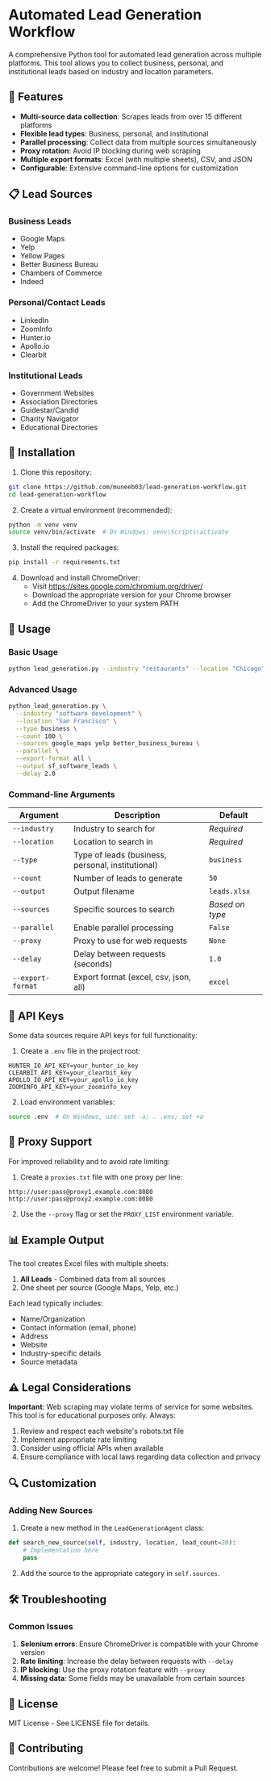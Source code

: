# Automated Lead Generation Workflow

A comprehensive Python tool for automated lead generation across multiple platforms. This tool allows you to collect business, personal, and institutional leads based on industry and location parameters.

## 🌟 Features

- **Multi-source data collection**: Scrapes leads from over 15 different platforms
- **Flexible lead types**: Business, personal, and institutional 
- **Parallel processing**: Collect data from multiple sources simultaneously
- **Proxy rotation**: Avoid IP blocking during web scraping
- **Multiple export formats**: Excel (with multiple sheets), CSV, and JSON
- **Configurable**: Extensive command-line options for customization

## 📋 Lead Sources

### Business Leads
- Google Maps
- Yelp
- Yellow Pages
- Better Business Bureau
- Chambers of Commerce
- Indeed

### Personal/Contact Leads
- LinkedIn
- ZoomInfo
- Hunter.io
- Apollo.io
- Clearbit

### Institutional Leads
- Government Websites
- Association Directories
- Guidestar/Candid
- Charity Navigator
- Educational Directories

## 🚀 Installation

1. Clone this repository:
```bash
git clone https://github.com/muneeb03/lead-generation-workflow.git
cd lead-generation-workflow
```

2. Create a virtual environment (recommended):
```bash
python -m venv venv
source venv/bin/activate  # On Windows: venv\Scripts\activate
```

3. Install the required packages:
```bash
pip install -r requirements.txt
```

4. Download and install ChromeDriver:
   - Visit https://sites.google.com/chromium.org/driver/
   - Download the appropriate version for your Chrome browser
   - Add the ChromeDriver to your system PATH

## 🔧 Usage

### Basic Usage

```bash
python lead_generation.py --industry "restaurants" --location "Chicago"
```

### Advanced Usage

```bash
python lead_generation.py \
  --industry "software development" \
  --location "San Francisco" \
  --type business \
  --count 100 \
  --sources google_maps yelp better_business_bureau \
  --parallel \
  --export-format all \
  --output sf_software_leads \
  --delay 2.0
```

### Command-line Arguments

| Argument | Description | Default |
|----------|-------------|---------|
| `--industry` | Industry to search for | *Required* |
| `--location` | Location to search in | *Required* |
| `--type` | Type of leads (business, personal, institutional) | `business` |
| `--count` | Number of leads to generate | `50` |
| `--output` | Output filename | `leads.xlsx` |
| `--sources` | Specific sources to search | *Based on type* |
| `--parallel` | Enable parallel processing | `False` |
| `--proxy` | Proxy to use for web requests | `None` |
| `--delay` | Delay between requests (seconds) | `1.0` |
| `--export-format` | Export format (excel, csv, json, all) | `excel` |

## 🔑 API Keys

Some data sources require API keys for full functionality:

1. Create a `.env` file in the project root:
```
HUNTER_IO_API_KEY=your_hunter_io_key
CLEARBIT_API_KEY=your_clearbit_key
APOLLO_IO_API_KEY=your_apollo_io_key
ZOOMINFO_API_KEY=your_zoominfo_key
```

2. Load environment variables:
```bash
source .env  # On Windows, use: set -a; . .env; set +a
```

## 🔄 Proxy Support

For improved reliability and to avoid rate limiting:

1. Create a `proxies.txt` file with one proxy per line:
```
http://user:pass@proxy1.example.com:8080
http://user:pass@proxy2.example.com:8080
```

2. Use the `--proxy` flag or set the `PROXY_LIST` environment variable.

## 📊 Example Output

The tool creates Excel files with multiple sheets:

1. **All Leads** - Combined data from all sources
2. One sheet per source (Google Maps, Yelp, etc.)

Each lead typically includes:
- Name/Organization
- Contact information (email, phone)
- Address
- Website
- Industry-specific details
- Source metadata

## ⚠️ Legal Considerations

**Important**: Web scraping may violate terms of service for some websites. This tool is for educational purposes only. Always:

1. Review and respect each website's robots.txt file
2. Implement appropriate rate limiting
3. Consider using official APIs when available
4. Ensure compliance with local laws regarding data collection and privacy

## 🔍 Customization

### Adding New Sources

1. Create a new method in the `LeadGenerationAgent` class:
```python
def search_new_source(self, industry, location, lead_count=20):
    # Implementation here
    pass
```

2. Add the source to the appropriate category in `self.sources`.

## 🛠️ Troubleshooting

### Common Issues

1. **Selenium errors**: Ensure ChromeDriver is compatible with your Chrome version
2. **Rate limiting**: Increase the delay between requests with `--delay`
3. **IP blocking**: Use the proxy rotation feature with `--proxy`
4. **Missing data**: Some fields may be unavailable from certain sources

## 📝 License

MIT License - See LICENSE file for details.

## 🤝 Contributing

Contributions are welcome! Please feel free to submit a Pull Request.
